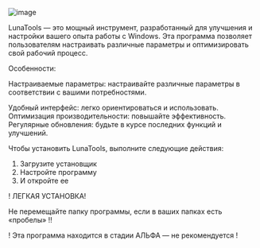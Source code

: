 ![image](https://github.com/user-attachments/assets/cb527bff-1a09-4831-8bf9-b119c2527723)

LunaTools — это мощный инструмент, разработанный для улучшения и настройки вашего опыта работы с Windows. Эта программа позволяет пользователям настраивать различные параметры и оптимизировать свой рабочий процесс.

Особенности:

Настраиваемые параметры: настраивайте различные параметры в соответствии с вашими потребностями.

Удобный интерфейс: легко ориентироваться и использовать.
Оптимизация производительности: повышайте эффективность.
Регулярные обновления: будьте в курсе последних функций и улучшений.

Чтобы установить LunaTools, выполните следующие действия:

1. Загрузите установщик
2. Настройте программу
3. И откройте ее

! ЛЕГКАЯ УСТАНОВКА!

Не перемещайте папку программы, если в ваших папках есть «пробелы» !!

! Эта программа находится в стадии АЛЬФА — не рекомендуется !


